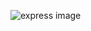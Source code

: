 ![express image]([https://th.bing.com/th/id/OIP.kSVSy26P9vdy9H3-pU5uPwHaD2?w=570&h=296&rs=1&pid=ImgDetMain](https://blog.knoldus.com/wp-content/uploads/2021/12/exprss.jpg))
